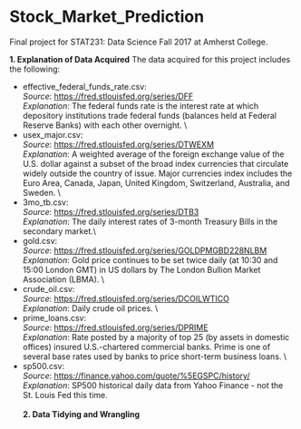 # Stock_Market_Prediction
Final project for STAT231: Data Science Fall 2017 at Amherst College.

**1. Explanation of Data Acquired**
The data acquired for this project includes the following:
* effective_federal_funds_rate.csv:\
*Source*: https://fred.stlouisfed.org/series/DFF \
*Explanation*: The federal funds rate is the interest rate at which depository institutions trade federal funds (balances held at Federal Reserve Banks) with each other overnight. \
* usex_major.csv:\
*Source*: https://fred.stlouisfed.org/series/DTWEXM \
*Explanation*: A weighted average of the foreign exchange value of the U.S. dollar against a subset of the broad index currencies that circulate widely outside the country of issue. Major currencies index includes the Euro Area, Canada, Japan, United Kingdom, Switzerland, Australia, and Sweden. \
* 3mo_tb.csv:\
*Source*: https://fred.stlouisfed.org/series/DTB3 \
*Explanation*: The daily interest rates of 3-month Treasury Bills in the secondary market.\
* gold.csv:\
*Source*: https://fred.stlouisfed.org/series/GOLDPMGBD228NLBM \
*Explanation*: Gold price continues to be set twice daily (at 10:30 and 15:00 London GMT) in US dollars by The London Bullion Market Association (LBMA). \
* crude_oil.csv:\
*Source*: https://fred.stlouisfed.org/series/DCOILWTICO \
*Explanation*: Daily crude oil prices. \
* prime_loans.csv:\
*Source*: https://fred.stlouisfed.org/series/DPRIME \
*Explanation*: Rate posted by a majority of top 25 (by assets in domestic offices) insured U.S.-chartered commercial banks. Prime is one of several base rates used by banks to price short-term business loans. \
* sp500.csv: \
*Source*: https://finance.yahoo.com/quote/%5EGSPC/history/ \
*Explanation*: SP500 historical daily data from Yahoo Finance - not the St. Louis Fed this time. \
\
**2. Data Tidying and Wrangling**


